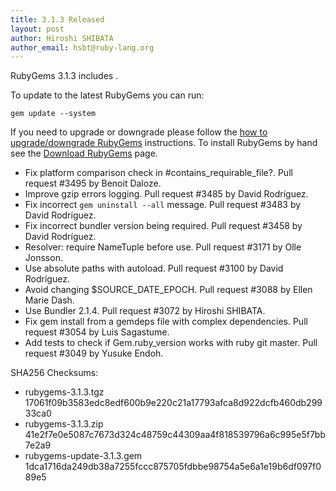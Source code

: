 ```yaml
---
title: 3.1.3 Released
layout: post
author: Hiroshi SHIBATA
author_email: hsbt@ruby-lang.org
---
```


RubyGems 3.1.3 includes .

To update to the latest RubyGems you can run:

    gem update --system

If you need to upgrade or downgrade please follow the [how to upgrade/downgrade
RubyGems][upgrading] instructions.  To install RubyGems by hand see the
[Download RubyGems][download] page.

* Fix platform comparison check in #contains_requirable_file?. Pull request #3495 by Benoit Daloze.
* Improve gzip errors logging. Pull request #3485 by David Rodríguez.
* Fix incorrect `gem uninstall --all` message. Pull request #3483 by David Rodríguez.
* Fix incorrect bundler version being required. Pull request #3458 by David Rodríguez.
* Resolver: require NameTuple before use. Pull request #3171 by Olle Jonsson.
* Use absolute paths with autoload. Pull request #3100 by David Rodríguez.
* Avoid changing $SOURCE_DATE_EPOCH. Pull request #3088 by Ellen Marie Dash.
* Use Bundler 2.1.4. Pull request #3072 by Hiroshi SHIBATA.
* Fix gem install from a gemdeps file with complex dependencies. Pull request #3054 by Luis Sagastume.
* Add tests to check if Gem.ruby_version works with ruby git master. Pull request #3049 by Yusuke Endoh.


SHA256 Checksums:

* rubygems-3.1.3.tgz  
  17061f09b3583edc8edf600b9e220c21a17793afca8d922dcfb460db29933ca0
* rubygems-3.1.3.zip  
  41e2f7e0e5087c7673d324c48759c44309aa4f818539796a6c995e5f7bb7e2a9
* rubygems-update-3.1.3.gem  
  1dca1716da249db38a7255fccc875705fdbbe98754a5e6a1e19b6df097f089e5


[download]: http://rubygems.org/pages/download
[upgrading]: http://docs.seattlerb.org/rubygems/UPGRADING_rdoc.html

